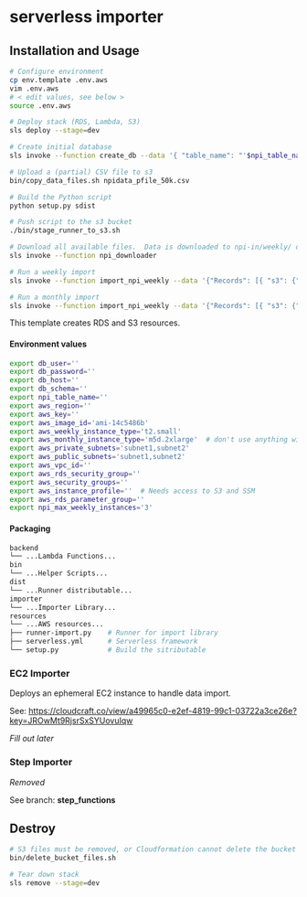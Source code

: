 # serverless importer

## Installation and Usage

```bash
# Configure environment
cp env.template .env.aws
vim .env.aws
# < edit values, see below >
source .env.aws

# Deploy stack (RDS, Lambda, S3)
sls deploy --stage=dev

# Create initial database
sls invoke --function create_db --data '{ "table_name": "'$npi_table_name'", "database": "'$db_schema'" }'

# Upload a (partial) CSV file to s3
bin/copy_data_files.sh npidata_pfile_50k.csv

# Build the Python script
python setup.py sdist

# Push script to the s3 bucket
./bin/stage_runner_to_s3.sh

# Download all available files.  Data is downloaded to npi-in/weekly/ or npi-in/monthly/
sls invoke --function npi_downloader

# Run a weekly import
sls invoke --function import_npi_weekly --data '{"Records": [{ "s3": {"object": { "key": "BUCKET-KEY"}, "bucket": { "name": "BUCKET-NAME"}}}]}'

# Run a monthly import
sls invoke --function import_npi_weekly --data '{"Records": [{ "s3": {"object": { "key": "BUCKET-KEY"}, "bucket": { "name": "BUCKET-NAME"}}}]}'
```

This template creates RDS and S3 resources.

#### Environment values

```bash
export db_user=''
export db_password=''
export db_host=''
export db_schema=''
export npi_table_name=''
export aws_region=''
export aws_key=''
export aws_image_id='ami-14c5486b'
export aws_weekly_instance_type='t2.small'
export aws_monthly_instance_type='m5d.2xlarge'  # don't use anything with less than 32 GB
export aws_private_subnets='subnet1,subnet2'
export aws_public_subnets='subnet1,subnet2'
export aws_vpc_id=''
export aws_rds_security_group=''
export aws_security_groups=''
export aws_instance_profile=''  # Needs access to S3 and SSM
export aws_rds_parameter_group=''
export npi_max_weekly_instances='3'
```

#### Packaging

```bash
backend
└── ...Lambda Functions...
bin
└── ...Helper Scripts...
dist
└── ...Runner distributable...
importer
└── ...Importer Library...
resources
└── ...AWS resources...
├── runner-import.py    # Runner for import library
├── serverless.yml      # Serverless framework
└── setup.py            # Build the sitributable
```

### EC2 Importer

Deploys an ephemeral EC2 instance to handle data import.

See: https://cloudcraft.co/view/a49965c0-e2ef-4819-99c1-03722a3ce26e?key=JROwMt9RjsrSxSYUovuIqw

_Fill out later_

### Step Importer

_Removed_

See branch: __step_functions__

## Destroy

```bash
# S3 files must be removed, or Cloudformation cannot delete the bucket
bin/delete_bucket_files.sh

# Tear down stack
sls remove --stage=dev
```
